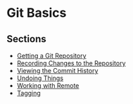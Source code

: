 # Git Basics

## Sections
- [Getting a Git Repository][c2_1]
- [Recording Changes to the Repository][c2_2]
- [Viewing the Commit History][c2_3]
- [Undoing Things][c2_4]
- [Working with Remote][c2_5]
- [Tagging][c2_6]

[c2_1]: <chapter_2_1.md> "Getting a Git Repository"
[c2_2]: <chapter_2_2.md> "Recording Changes to the Repository"
[c2_3]: <chapter_2_3.md> "Viewing the Commit History"
[c2_4]: <chapter_2_4.md> "Undoing Things"
[c2_5]: <chapter_2_5.md> "Working with Remotes"
[c2_6]: <chapter_2_6.md> "Tagging"
